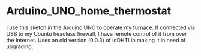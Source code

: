 # Arduino_UNO_home_thermostat
I use this sketch in the Arduino UNO to operate my furnace.  If connected via USB to my Ubuntu headless firewall, I have remote control of it from over the Internet. Uses an old version (0.0.3) of idDHTLib making it in need of upgrading.
